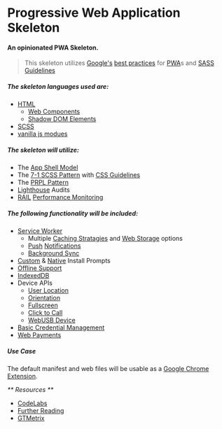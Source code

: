 # Progressive Web Application Skeleton
#### An opinionated PWA Skeleton.

> This skeleton utilizes [Google's](https://github.com/google/WebFundamentals) [best practices](https://developers.google.com/web/fundamentals/web-components/best-practices) for [PWA](https://web.dev/progressive-web-apps/)s and [SASS Guidelines](https://sass-guidelin.es)

##### The skeleton languages used are:
- [HTML](https://developers.google.com/web/fundamentals/web-components)
  - [Web Components](https://developers.google.com/web/fundamentals/web-components/customelements)
  - [Shadow DOM Elements](https://developers.google.com/web/fundamentals/web-components/shadowdom)
- [SCSS](https://sass-lang.com/)
- [vanilla js modues](https://v8.dev/features/modules)

##### The skeleton will utilize:
- The [App Shell Model](https://developers.google.com/web/fundamentals/architecture/app-shell)
- The [7-1 SCSS Pattern](https://sass-guidelin.es/#the-7-1-pattern) with [CSS Guidelines](https://cssguidelin.es)
- The [PRPL Pattern](https://web.dev/apply-instant-loading-with-prpl/)
- [Lighthouse](https://developers.google.com/web/tools/lighthouse/) Audits
- [RAIL](https://web.dev/rail/) [Performance Monitoring](https://web.dev/measure/)
 

##### The following functionality will be included:
- [Service Worker](https://developers.google.com/web/fundamentals/primers/service-workers)
  - Multiple [Caching Stratagies](https://developers.google.com/web/fundamentals/instant-and-offline/offline-cookbook/) and [Web Storage](https://developers.google.com/web/fundamentals/instant-and-offline/web-storage#data_model) options
  - [Push](https://developers.google.com/web/fundamentals/push-notifications) [Notifications](https://developers.google.com/web/updates/2015/03/push-notifications-on-the-open-web)
  - [Background Sync](https://developers.google.com/web/updates/2015/12/background-sync)
- [Custom](https://web.dev/customize-install/) & [Native](https://developers.google.com/web/fundamentals/app-install-banners/native) Install Prompts
- [Offline Support](https://developers.google.com/web/fundamentals/instant-and-offline/offline-cookbook)
- [IndexedDB](https://developer.mozilla.org/en-US/docs/Web/API/IndexedDB_API)
- Device APIs
  - [User Location](https://developers.google.com/web/fundamentals/native-hardware/user-location)
  - [Orientation](https://developers.google.com/web/fundamentals/native-hardware/device-orientation)
  - [Fullscreen](https://developers.google.com/web/fundamentals/native-hardware/fullscreen)
  - [Click to Call](https://developers.google.com/web/fundamentals/native-hardware/click-to-call)
  - [WebUSB Device](https://developers.google.com/web/fundamentals/native-hardware/build-for-webusb)
- [Basic Credential Management](https://developers.google.com/web/fundamentals/security/credential-management)
- [Web Payments](https://developers.google.com/pay/api)

##### Use Case
The default manifest and web files will be usable as a [Google Chrome](https://www.google.com/chrome/) [Extension](https://developer.chrome.com/extensions/getstarted).


_** Resources **_
- [CodeLabs](https://codelabs.developers.google.com)
- [Further Reading](https://codelabs.developers.google.com/codelabs/your-first-pwapp/#7)
- [GTMetrix](https://gtmetrix.com/)